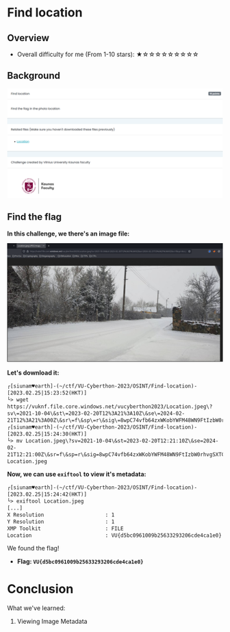 # Find location

## Overview

- Overall difficulty for me (From 1-10 stars): ★☆☆☆☆☆☆☆☆☆

## Background

![](https://github.com/siunam321/CTF-Writeups/blob/main/VU-Cyberthon-2023/images/Pasted%20image%2020230225152333.png)

## Find the flag

**In this challenge, we there's an image file:**

![](https://github.com/siunam321/CTF-Writeups/blob/main/VU-Cyberthon-2023/images/Pasted%20image%2020230225152422.png)

**Let's download it:**
```shell
┌[siunam♥earth]-(~/ctf/VU-Cyberthon-2023/OSINT/Find-location)-[2023.02.25|15:23:52(HKT)]
└> wget https://vuknf.file.core.windows.net/vucyberthon2023/Location.jpeg\?sv\=2021-10-04\&st\=2023-02-20T12%3A21%3A10Z\&se\=2024-02-21T12%3A21%3A00Z\&sr\=f\&sp\=r\&sig\=8wpC74vfb64zxWKobYWFM48WN9FtIzbW0rhvgSXTCfI%3D
┌[siunam♥earth]-(~/ctf/VU-Cyberthon-2023/OSINT/Find-location)-[2023.02.25|15:24:30(HKT)]
└> mv Location.jpeg\?sv=2021-10-04\&st=2023-02-20T12:21:10Z\&se=2024-02-21T12:21:00Z\&sr=f\&sp=r\&sig=8wpC74vfb64zxWKobYWFM48WN9FtIzbW0rhvgSXTCfI= Location.jpeg
```

**Now, we can use `exiftool` to view it's metadata:**
```shell
┌[siunam♥earth]-(~/ctf/VU-Cyberthon-2023/OSINT/Find-location)-[2023.02.25|15:24:42(HKT)]
└> exiftool Location.jpeg 
[...]
X Resolution                    : 1
Y Resolution                    : 1
XMP Toolkit                     : FILE
Location                        : VU{d5bc0961009b25633293206cde4ca1e0}
```

We found the flag!

- **Flag: `VU{d5bc0961009b25633293206cde4ca1e0}`**

# Conclusion

What we've learned:

1. Viewing Image Metadata